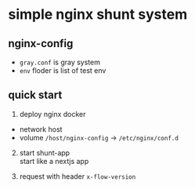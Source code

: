 simple nginx shunt system
===

## nginx-config
- `gray.conf` is gray system
- `env` floder is list of test env

## quick start

1. deploy nginx docker  
- network host
- volume `/host/nginx-config` -> `/etc/nginx/conf.d`

2. start shunt-app  
start like a nextjs app

3. request with header `x-flow-version`  
